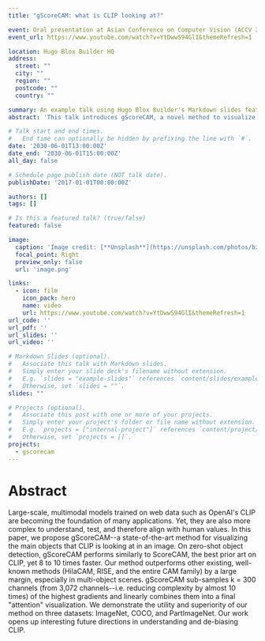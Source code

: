 ```yaml
---
title: "gScoreCAM: what is CLIP looking at?"

event: Oral presentation at Asian Conference on Computer Vision (ACCV 2022)
event_url: https://www.youtube.com/watch?v=YtDwwS94GlI&themeRefresh=1

location: Hugo Blox Builder HQ
address:
  street: ""
  city: ""
  region: ""
  postcode: ""
  country: ""

summary: An example talk using Hugo Blox Builder's Markdown slides feature.
abstract: 'This talk introduces gScoreCAM, a novel method to visualize the attention of CLIP. gScoreCAM is a gradient-based method that generates class activation maps for CLIP. We demonstrate that gScoreCAM can provide interpretable visualizations of CLIP's attention, which can help users understand what CLIP is looking at.'

# Talk start and end times.
#   End time can optionally be hidden by prefixing the line with `#`.
date: '2030-06-01T13:00:00Z'
date_end: '2030-06-01T15:00:00Z'
all_day: false

# Schedule page publish date (NOT talk date).
publishDate: '2017-01-01T00:00:00Z'

authors: []
tags: []

# Is this a featured talk? (true/false)
featured: false

image:
  caption: 'Image credit: [**Unsplash**](https://unsplash.com/photos/bzdhc5b3Bxs)'
  focal_point: Right
  preview_only: false
  url: 'image.png'

links: 
  - icon: film
    icon_pack: hero
    name: video
    url: https://www.youtube.com/watch?v=YtDwwS94GlI&themeRefresh=1
url_code: ''
url_pdf: ''
url_slides: ''
url_video: ''

# Markdown Slides (optional).
#   Associate this talk with Markdown slides.
#   Simply enter your slide deck's filename without extension.
#   E.g. `slides = "example-slides"` references `content/slides/example-slides.md`.
#   Otherwise, set `slides = ""`.
slides: ""

# Projects (optional).
#   Associate this post with one or more of your projects.
#   Simply enter your project's folder or file name without extension.
#   E.g. `projects = ["internal-project"]` references `content/project/deep-learning/index.md`.
#   Otherwise, set `projects = []`.
projects:
  - gscorecam
---
```


# Abstract
Large-scale, multimodal models trained on web data such as OpenAI's CLIP are becoming the foundation of many applications. Yet, they are also more complex to understand, test, and therefore align with human values. In this paper, we propose gScoreCAM--a state-of-the-art method for visualizing the main objects that CLIP is looking at in an image. On zero-shot object detection, gScoreCAM performs similarly to ScoreCAM, the best prior art on CLIP, yet 8 to 10 times faster. Our method outperforms other existing, well-known methods (HilaCAM, RISE, and the entire CAM family) by a large margin, especially in multi-object scenes. gScoreCAM sub-samples k = 300 channels (from 3,072 channels--i.e. reducing complexity by almost 10 times) of the highest gradients and linearly combines them into a final "attention" visualization. We demonstrate the utility and superiority of our method on three datasets: ImageNet, COCO, and PartImageNet. Our work opens up interesting future directions in understanding and de-biasing CLIP.